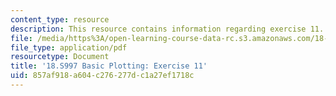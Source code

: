 ```yaml
---
content_type: resource
description: This resource contains information regarding exercise 11.
file: /media/https%3A/open-learning-course-data-rc.s3.amazonaws.com/18-s997-introduction-to-matlab-programming-fall-2011/857af918a604c276277dc1a27ef1718c_MIT18_S997F11_Exercise_11.pdf
file_type: application/pdf
resourcetype: Document
title: '18.S997 Basic Plotting: Exercise 11'
uid: 857af918-a604-c276-277d-c1a27ef1718c
---
```

